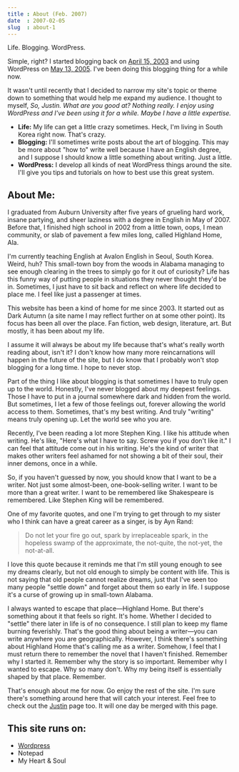 ```yaml
---
title : About (Feb. 2007)
date  : 2007-02-05
slug  : about-1
---
```


Life.  Blogging.  WordPress.

Simple, right?  I started blogging back on [April 15, 2003](http://justintadlock.com/archives/2003/04/15/welcome-to-my-site "Welcome To My Site") and using WordPress on [May 13, 2005](http://justintadlock.com/archives/2005/05/13/still-finding-style "Still Finding Style").  I've been doing this blogging thing for a while now.

It wasn't until recently that I decided to narrow my site's topic or theme down to something that would help me expand my audience.  I thought to myself, _So, Justin.  What are you good at?  Nothing really.  I enjoy using WordPress and I've been using it for a while.  Maybe I have a little expertise._

- **Life:** My life can get a little crazy sometimes.  Heck, I'm living in South Korea right now.  That's crazy.
- **Blogging:** I'll sometimes write posts about the art of blogging.  This may be more about "how to" write well because I have an English degree, and I suppose I should know a little something about writing.  Just a little.
- **WordPress:** I develop all kinds of neat WordPress things around the site.  I'll give you tips and tutorials on how to best use this great system.

## About Me:

I graduated from Auburn University after five years of grueling hard work, insane partying, and sheer laziness with a degree in English in May of 2007.  Before that, I finished high school in 2002 from a little town, oops, I mean community, or slab of pavement a few miles long, called Highland Home, Ala.

I'm currently teaching English at Avalon English in Seoul, South Korea.  Weird, huh?  This small-town boy from the woods in Alabama managing to see enough clearing in the trees to simply go for it out of curiosity?  Life has this funny way of putting people in situations they never thought they'd be in.  Sometimes, I just have to sit back and reflect on where life decided to place me.  I feel like just a passenger at times.

This website has been a kind of home for me since 2003.  It started out as Dark Autumn (a site name I may reflect further on at some other point).  Its focus has been all over the place.  Fan fiction, web design, literature, art.  But mostly, it has been about my life.

I assume it will always be about my life because that's what's really worth reading about, isn't it?  I don't know how many more reincarnations will happen in the future of the site, but I do know that I probably won't stop blogging for a long time.  I hope to never stop.

Part of the thing I like about blogging is that sometimes I have to truly open up to the world.  Honestly, I've never blogged about my deepest feelings.  Those I have to put in a journal somewhere dark and hidden from the world.  But sometimes, I let a few of those feelings out, forever allowing the world access to them.  Sometimes, that's my best writing.  And truly "writing" means truly opening up.  Let the world see who you are.

Recently, I've been reading a lot more Stephen King.  I like his attitude when writing.  He's like, "Here's what I have to say.  Screw you if you don't like it."  I can feel that attitude come out in his writing.  He's the kind of writer that makes other writers feel ashamed for not showing a bit of their soul, their inner demons, once in a while.

So, if you haven't guessed by now, you should know that I want to be a writer.  Not just some almost-been, one-book-selling writer.  I want to be more than a great writer.  I want to be remembered like Shakespeare is remembered.  Like Stephen King will be remembered.

One of my favorite quotes, and one I'm trying to get through to my sister who I think can have a great career as a singer, is by Ayn Rand:

> Do not let your fire go out, spark by irreplaceable spark, in the hopeless swamp of the approximate, the not-quite, the not-yet, the not-at-all.

I love this quote because it reminds me that I'm still young enough to see my dreams clearly, but not old enough to simply be content with life.  This is not saying that old people cannot realize dreams, just that I've seen too many people "settle down" and forget about them so early in life.  I suppose it's a curse of growing up in small-town Alabama.

I always wanted to escape that place&mdash;Highland Home.  But there's something about it that feels so right.  It's home.  Whether I decided to "settle" there later in life is of no consequence.  I still plan to keep my flame burning feverishly.  That's the good thing about being a writer&mdash;you can write anywhere you are geographically.  However, I think there's something about Highland Home that's calling me as a writer.  Somehow, I feel that I must return there to remember the novel that I haven't finished.  Remember why I started it.  Remember why the story is so important.  Remember why I wanted to escape.  Why so many don't.  Why my being itself is essentially shaped by that place.  Remember.

That's enough about me for now.  Go enjoy the rest of the site.  I'm sure there's something around here that will catch your interest.  Feel free to check out the [Justin](/about/justin "Justin Tadlock") page too.  It will one day be merged with this page.

## This site runs on:

- [Wordpress](http://wordpress.org "Wordpress")
- Notepad
- My Heart & Soul
